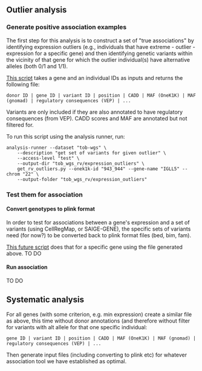 ## Outlier analysis

### Generate positive association examples
The first step for this analysis is to construct a set of "true associations" by identifying expression outliers (e.g., individuals that have extreme - outlier - expression for a specific gene) and then identifying genetic variants within the vicinity of that gene for which the outlier individual(s) have alternative alleles (both 0/1 and 1/1).

[This script](../rv_expression_association/get_rv_outliers.py) takes a gene and an individual IDs as inputs and returns the following file:

```donor ID | gene ID | variant ID | position | CADD | MAF (OneK1K) | MAF (gnomad) | regulatory consequences (VEP) | ...```

Variants are only included if they are also annotated to have regulatory consequences (from VEP).
CADD scores and MAF are annotated but not filtered for.

To run this script using the analysis runner, run:
```
analysis-runner --dataset "tob-wgs" \
    --description "get set of variants for given outlier" \
    --access-level "test" \
    --output-dir "tob_wgs_rv/expression_outliers" \
    get_rv_outliers.py --onek1k-id "943_944" --gene-name "IGLL5" --chrom "22" \
    --output-folder "tob_wgs_rv/expression_outliers"
```

### Test them for association

#### Convert genotypes to plink format
In order to test for associations between a gene's expression and a set of variants (using CellRegMap, or SAIGE-GENE), the specific sets of variants need (for now?) to be converted back to plink format files (bed, bim, fam).

[This future script]() does that for a specific gene using the file generated above.
TO DO

#### Run association 
TO DO

## Systematic analysis

For all genes (with some criterion, e.g. min expression) create a similar file as above, this time without donor annotations (and therefore without filter for variants with alt allele for that one specific individual:

```gene ID | variant ID | position | CADD | MAF (OneK1K) | MAF (gnomad) | regulatory consequences (VEP) | ...```

Then generate input files (including converting to plink etc) for whatever association tool we have established as optimal.
